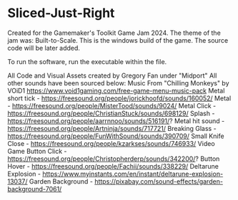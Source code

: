 # Sliced-Just-Right

Created for the Gamemaker's Toolkit Game Jam 2024.
The theme of the jam was: Built-to-Scale.
This is the windows build of the game. The source code will be later added.

To run the software, run the executable within the file.

All Code and Visual Assets created by Gregory Fan under "Midport"
All other sounds have been sourced below:
Music From "Chilling Monkeys" by VOiD1 https://www.void1gaming.com/free-game-menu-music-pack
Metal short tick - https://freesound.org/people/jorickhoofd/sounds/160052/
Metal - https://freesound.org/people/MisterTood/sounds/9024/
Metal Click - https://freesound.org/people/ChristianStuck/sounds/698129/
Splash - https://freesound.org/people/aarrnnoo/sounds/516191/?
Metal hit sound - https://freesound.org/people/Artninja/sounds/717721/
Breaking Glass - https://freesound.org/people/FunWithSound/sounds/390709/
Small Knife Close - https://freesound.org/people/kzarkses/sounds/746933/
Video Game Button Click - https://freesound.org/people/Christopherderp/sounds/342200/?
Button Hover - https://freesound.org/people/Fachii/sounds/338229/
Deltarune Explosion - https://www.myinstants.com/en/instant/deltarune-explosion-13037/
Garden Background - https://pixabay.com/sound-effects/garden-background-7061/